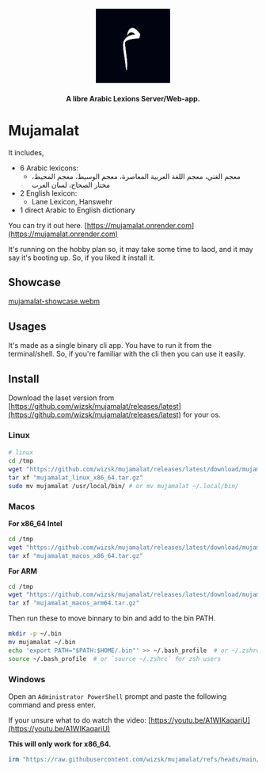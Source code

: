 <p align="center"><a src="https://github.com/wizsk/mujamalat/releases/latest"><img src="./pub/fav.png" width="150"></a></p>

<h4 align="center">A libre Arabic Lexions Server/Web-app.</h4>

# Mujamalat

It includes,

- 6 Arabic lexicons:
    - معجم الغني، معجم اللغة العربية المعاصرة، معجم الوسيط، معجم المحيط، مختار الصحاح، لسان العرب
- 2 English lexicon:
    - Lane Lexicon, Hanswehr
- 1 direct Arabic to English dictionary

You can try it out here. [https://mujamalat.onrender.com](https://mujamalat.onrender.com)

It's running on the hobby plan so, it may take some time to laod, and it may say it's booting up. So, if you liked it
install it.

## Showcase

[mujamalat-showcase.webm](https://github.com/user-attachments/assets/1441fdbb-4c3d-4c3e-ad1f-1c283671fce8)

## Usages

It's made as a single binary cli app. You have to run it from the terminal/shell.
So, if you're familiar with the cli then you can use it easily.


## Install

Download the laset version from [https://github.com/wizsk/mujamalat/releases/latest](https://github.com/wizsk/mujamalat/releases/latest) for your os.

### Linux

```bash
# linux
cd /tmp
wget "https://github.com/wizsk/mujamalat/releases/latest/download/mujamalat_linux_x86_64.tar.gz"
tar xf "mujamalat_linux_x86_64.tar.gz"
sudo mv mujamalat /usr/local/bin/ # or mv mujamalat ~/.local/bin/
```


### Macos

**For x86_64 Intel**

```sh
cd /tmp
wget "https://github.com/wizsk/mujamalat/releases/latest/download/mujamalat_macos_x86_64.tar.gz"
tar xf "mujamalat_macos_x86_64.tar.gz"
```
**For ARM**

```sh
cd /tmp
wget "https://github.com/wizsk/mujamalat/releases/latest/download/mujamalat_macos_arm64.tar.gz"
tar xf "mujamalat_macos_arm64.tar.gz"
```
Then run these to move binnary to bin and add to the bin PATH.

```sh
mkdir -p ~/.bin
mv mujamalat ~/.bin
echo 'export PATH="$PATH:$HOME/.bin"' >> ~/.bash_profile  # or ~/.zshrc for zsh users
source ~/.bash_profile  # or `source ~/.zshrc` for zsh users
```

### Windows

Open an `Administrator PowerShell` prompt and paste the following command and press enter.

If your unsure what to do watch the video: [https://youtu.be/A1WIKaqariU](https://youtu.be/A1WIKaqariU)

**This will only work for x86_64.**

```ps1
irm "https://raw.githubusercontent.com/wizsk/mujamalat/refs/heads/main/install.ps1" | iex
```
